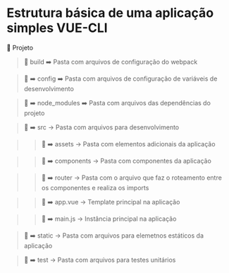 # Estrutura básica de uma aplicação simples VUE-CLI



:file_folder: Projeto

>:file_folder: build :arrow_right: Pasta com arquivos de configuração do webpack

>:file_folder: :arrow_right: config :arrow_right: Pasta com arquivos de configuração de variáveis de desenvolvimento

>:file_folder: :arrow_right: node_modules :arrow_right: Pasta com arquivos das dependências do projeto

>:file_folder: :arrow_right: src -> Pasta com arquivos para desenvolvimento

>>:file_folder: :arrow_right: assets -> Pasta com elementos adicionais da aplicação

>>:file_folder: :arrow_right: components -> Pasta com componentes da aplicação

>>:file_folder: :arrow_right: router -> Pasta com o arquivo que faz o roteamento entre os componentes e realiza os imports 

>>:page_facing_up: :arrow_right: app.vue -> Template principal na aplicação

>>:page_facing_up: :arrow_right: main.js -> Instância principal na aplicação
  
>:file_folder: :arrow_right: static -> Pasta com arquivos para elemetnos estáticos da aplicação

>:file_folder: :arrow_right: test -> Pasta com arquivos para testes unitários
